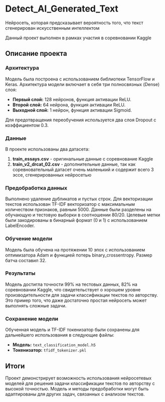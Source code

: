 # Detect_AI_Generated_Text
Нейросеть, которая предсказывает вероятность того, что текст сгенерирован искусственным интеллектом

Данный проект выполнен в рамках участия в соревновании Kaggle 

## Описание проекта

### Архитектура
Модель была построена с использованием библиотеки TensorFlow и Keras. Архитектура модели включает в себя три полносвязных (Dense) слоя:

- **Первый слой:** 128 нейронов, функция активации ReLU.
- **Второй слой:** 64 нейрона, функция активации ReLU.
- **Выходной слой:** 1 нейрон, функция активации Sigmoid.

Для предотвращения переобучения используется два слоя Dropout с коэффициентом 0.3.

### Данные
В проекте использованы два датасета:
1. **train_essays.csv** - оригинальные данные с соревнование Kaggle
2. **train_v2_drcat_02.csv** - дополнительные данные, так как соревновательный датасет очень маленький и содержит всего 3 эссе, сгенерированных нейросетью

### Предобработка данных
Выполнено удаление дубликатов и пустых строк.
Для векторизации текстов использован TF-IDF векторизатор с максимальным количеством признаков, равным 5000. Данные были разделены на обучающую и тестовую выборки в соотношении 80/20. Целевые метки были закодированы в бинарный формат (0 и 1) с использованием LabelEncoder.

### Обучение модели
Модель была обучена на протяжении 10 эпох с использованием оптимизатора Adam и функцией потерь binary_crossentropy. Размер батча составил 32.

### Результаты
Модель достигла точности 99% на тестовых данных, 82% на соревновании Kaggle, что свидетельствует о хорошем уровне производительности для задачи классификации текстов по авторству.
Это пример того, что даже достаточно простая нейросеть может выполнять сложные задачи.

### Сохранение модели
Обученная модель и TF-IDF токенизатор были сохранены для дальнейшего использования в следующие файлы:

- **Модель:** `text_classification_model.h5`
- **Токенизатор:** `tfidf_tokenizer.pkl`

## Итоги
Проект демонстрирует возможность использования нейросетевых моделей для решения задачи классификации текстов по авторству с высокой точностью. Модель и методы предобработки могут быть адаптированы для других задач, связанных с анализом текстов.
